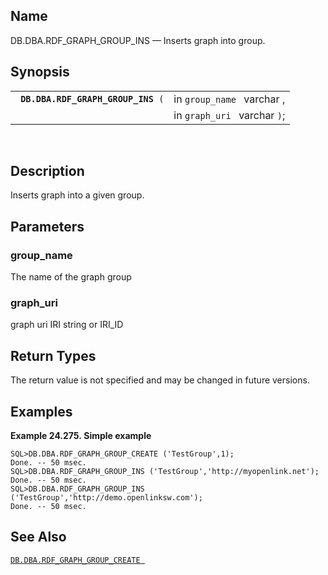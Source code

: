 <div id="fn_rdf_graph_group_ins" class="refentry">

<div class="titlepage">

</div>

<div class="refnamediv">

## Name

DB.DBA.RDF_GRAPH_GROUP_INS — Inserts graph into group.

</div>

<div class="refsynopsisdiv">

## Synopsis

<div id="fsyn_rdf_graph_group_ins" class="funcsynopsis">

|                                         |                              |
|-----------------------------------------|------------------------------|
| ` `**`DB.DBA.RDF_GRAPH_GROUP_INS`**` (` | in `group_name ` varchar ,   |
|                                         | in `graph_uri ` varchar `)`; |

<div class="funcprototype-spacer">

 

</div>

</div>

</div>

<div id="desc_rdf_graph_group_ins" class="refsect1">

## Description

Inserts graph into a given group.

</div>

<div id="params_rdf_graph_group_ins" class="refsect1">

## Parameters

<div id="id101578" class="refsect2">

### group_name

The name of the graph group

</div>

<div id="id101581" class="refsect2">

### graph_uri

graph uri IRI string or IRI_ID

</div>

</div>

<div id="ret_rdf_graph_group_ins" class="refsect1">

## Return Types

The return value is not specified and may be changed in future versions.

</div>

<div id="examples_rdf_graph_group_ins" class="refsect1">

## Examples

<div id="ex_rdf_graph_group_ins" class="example">

**Example 24.275. Simple example**

<div class="example-contents">

``` screen
SQL>DB.DBA.RDF_GRAPH_GROUP_CREATE ('TestGroup',1);
Done. -- 50 msec.
SQL>DB.DBA.RDF_GRAPH_GROUP_INS ('TestGroup','http://myopenlink.net');
Done. -- 50 msec.
SQL>DB.DBA.RDF_GRAPH_GROUP_INS ('TestGroup','http://demo.openlinksw.com');
Done. -- 50 msec.
```

</div>

</div>

  

</div>

<div id="seealso_rdf_graph_group_ins" class="refsect1">

## See Also

<a href="fn_rdf_graph_group_create.html" class="link"
title="DB.DBA.RDF_GRAPH_GROUP_CREATE"><code
class="function">DB.DBA.RDF_GRAPH_GROUP_CREATE </code></a>

</div>

</div>
